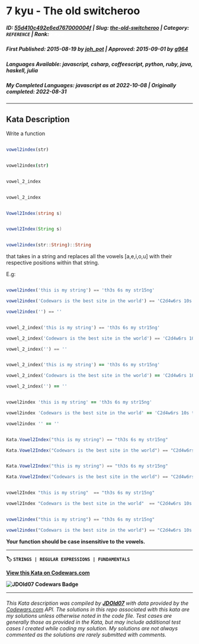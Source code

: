 # 7 kyu - The old switcheroo

##### **ID**: [55d410c492e6ed767000004f](https://www.codewars.com/kata/55d410c492e6ed767000004f) | **Slug**: [the-old-switcheroo](https://www.codewars.com/kata/55d410c492e6ed767000004f) | **Category**: `REFERENCE` | **Rank**: <span style="color:white">7 kyu</span>

##### **First Published**: 2015-08-19 ***by*** [joh_pot](https://www.codewars.com/users/joh_pot) | **Approved**: 2015-09-01 ***by*** [g964](https://www.codewars.com/users/g964)

##### **Languages Available**: javascript, csharp, coffeescript, python, ruby, java, haskell, julia

##### **My Completed Languages**: javascript ***as at*** 2022-10-08 | **Originally completed**: 2022-08-31

---

## Kata Description


Write a function 



```javascript

vowel2index(str)

```

```coffeescript

vowel2index(str)

```

```python

vowel_2_index

```

```ruby

vowel_2_index

```

```csharp

Vowel2Index(string s)

  ```

```java

vowel2Index(String s)

```

```julia

vowel2index(str::String)::String

```



that takes in a string and replaces all the vowels [a,e,i,o,u] with their respective positions within that string. <br/>

E.g: <br/>



```javascript

vowel2index('this is my string') == 'th3s 6s my str15ng'

vowel2index('Codewars is the best site in the world') == 'C2d4w6rs 10s th15 b18st s23t25 27n th32 w35rld'

vowel2index('') == ''

```

```python

vowel_2_index('this is my string') == 'th3s 6s my str15ng'

vowel_2_index('Codewars is the best site in the world') == 'C2d4w6rs 10s th15 b18st s23t25 27n th32 w35rld'

vowel_2_index('') == ''

```

```ruby

vowel_2_index('this is my string') == 'th3s 6s my str15ng'

vowel_2_index('Codewars is the best site in the world') == 'C2d4w6rs 10s th15 b18st s23t25 27n th32 w35rld'

vowel_2_index('') == ''

```

```coffeescript

vowel2index 'this is my string' == 'th3s 6s my str15ng'

vowel2index 'Codewars is the best site in the world' == 'C2d4w6rs 10s th15 b18st s23t25 27n th32 w35rld'

vowel2index '' == ''

```

```csharp

Kata.Vowel2Index("this is my string") == "th3s 6s my str15ng"

Kata.Vowel2Index("Codewars is the best site in the world") == "C2d4w6rs 10s th15 b18st s23t25 27n th32 w35rld"

```

```java

Kata.Vowel2Index("this is my string") == "th3s 6s my str15ng"

Kata.Vowel2Index("Codewars is the best site in the world") == "C2d4w6rs 10s th15 b18st s23t25 27n th32 w35rld"

```

```haskell

vowel2Index "this is my string"  == "th3s 6s my str15ng"

vowel2Index "Codewars is the best site in the world"  == "C2d4w6rs 10s th15 b18st s23t25 27n th32 w35rld"

```

```julia

vowel2index("this is my string") == "th3s 6s my str15ng"

vowel2index("Codewars is the best site in the world") == "C2d4w6rs 10s th15 b18st s23t25 27n th32 w35rld"

```

<b> Your function should be case insensitive to the vowels.



---


🏷 `STRINGS | REGULAR EXPRESSIONS | FUNDAMENTALS`


[View this Kata on Codewars.com](https://www.codewars.com/kata/55d410c492e6ed767000004f)

![](https://www.codewars.com/users/jdold07/badges/large "JDOld07 Codewars Badge")

---

###### *This Kata description was compiled by [**JDOld07**](https://tpstech.dev) with data provided by the [Codewars.com](https://www.codewars.com) API.  The solutions in this repo associated with this kata are my solutions unless otherwise noted in the code file.  Test cases are generally those as provided in the Kata, but may include additional test cases I created while coding my solution.  My solutions are not always commented as the solutions are rarely submitted with comments.*
